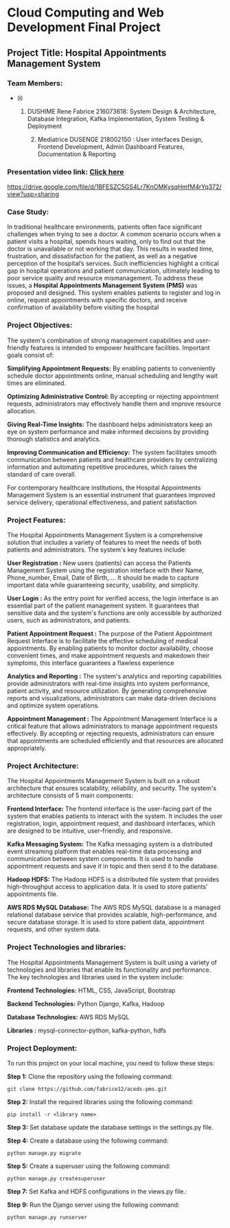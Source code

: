 # Cloud Computing and Web Development Final Project
## Project Title: Hospital Appointments Management System
### Team Members:
- [x] 1. DUSHIME Rene Fabrice 216073618: System Design & Architecture, Database Integration, Kafka Implementation, System Testing & Deployment

      2. Mediatrice DUSENGE 218002150 : User interfaces Design, Frontend Development, Admin Dashboard Features, Documentation & Reporting

### Presentation video link: [Click here](https://drive.google.com/file/d/1BFESZC5GS4Lr7KnOMKysqHmfM4rYq372/view?usp=sharing)

https://drive.google.com/file/d/1BFESZC5GS4Lr7KnOMKysqHmfM4rYq372/view?usp=sharing

### Case Study:
In traditional healthcare environments, patients often face significant challenges when trying to see a doctor. A common scenario occurs when a patient visits a hospital, spends hours waiting, only to find out that the doctor is unavailable or not working that day. This results in wasted time, frustration, and dissatisfaction for the patient, as well as a negative perception of the hospital’s services. Such inefficiencies highlight a critical gap in hospital operations and patient communication, ultimately leading to poor service quality and resource mismanagement.
To address these issues, a **Hospital Appointments Management System (PMS)** was proposed and designed. This system enables patients to register and log in online, request appointments with specific doctors, and receive confirmation of availability before visiting the hospital

### Project Objectives:
The system's combination of strong management capabilities and user-friendly features is intended to empower healthcare facilities. Important goals consist of:

**Simplifying Appointment Requests:** By enabling patients to conveniently schedule doctor appointments online, manual scheduling and lengthy wait times are eliminated.

**Optimizing Administrative Control:** By accepting or rejecting appointment requests, administrators may effectively handle them and improve resource allocation.

**Giving Real-Time Insights:** The dashboard helps administrators keep an eye on system performance and make informed decisions by providing thorough statistics and analytics.

**Improving Communication and Efficiency:** The system facilitates smooth communication between patients and healthcare providers by centralizing information and automating repetitive procedures, which raises the standard of care overall.

For contemporary healthcare institutions, the Hospital Appointments Management System is an essential instrument that guarantees improved service delivery, operational effectiveness, and patient satisfaction


### Project Features:
The Hospital Appointments Management System is a comprehensive solution that includes a variety of features to meet the needs of both patients and administrators. The system's key features include:

**User Registration :** New users (patients) can access the Patients Management System using the registration interface with their Name, Phone_number, Email, Date of Birth,…. It should be made to capture important data while guaranteeing security, usability, and simplicity.

**User Login :** As the entry point for verified access, the login interface is an essential part of the patient management system. It guarantees that sensitive data and the system's functions are only accessible by authorized users, such as administrators, and patients.

**Patient Appointment Request :** The purpose of the Patient Appointment Request Interface is to facilitate the effective scheduling of medical appointments. By enabling patients to monitor doctor availability, choose convenient times, and make appointment requests and makedown their symptoms, this interface guarantees a flawless experience

**Analytics and Reporting :** The system's analytics and reporting capabilities provide administrators with real-time insights into system performance, patient activity, and resource utilization. By generating comprehensive reports and visualizations, administrators can make data-driven decisions and optimize system operations.

**Appointment Management :** The Appointment Management Interface is a critical feature that allows administrators to manage appointment requests effectively. By accepting or rejecting requests, administrators can ensure that appointments are scheduled efficiently and that resources are allocated appropriately.

### Project Architecture:
The Hospital Appointments Management System is built on a robust architecture that ensures scalability, reliability, and security. The system's architecture consists of 5 main components:

**Frontend Interface:** The frontend interface is the user-facing part of the system that enables patients to interact with the system. It includes the user registration, login, appointment request, and dashboard interfaces, which are designed to be intuitive, user-friendly, and responsive.

**Kafka Messaging System:** The Kafka messaging system is a distributed event streaming platform that enables real-time data processing and communication between system components. It is used to handle appointment requests and save it in topic and then send it to the database.

**Hadoop HDFS:** The Hadoop HDFS is a distributed file system that provides high-throughput access to application data. It is used to store patients' appointments file.

**AWS RDS MySQL Database:** The AWS RDS MySQL database is a managed relational database service that provides scalable, high-performance, and secure database storage. It is used to store patient data, appointment requests, and other system data.

### Project Technologies and libraries:
The Hospital Appointments Management System is built using a variety of technologies and libraries that enable its functionality and performance. The key technologies and libraries used in the system include:

**Frontend Technologies:** HTML, CSS, JavaScript, Bootstrap

**Backend Technologies:** Python Django, Kafka, Hadoop

**Database Technologies:** AWS RDS MySQL

**Libraries :** mysql-connector-python, kafka-python, hdfs

### Project Deployment:
To run this project on your local machine, you need to follow these steps:

**Step 1:** Clone the repository using the following command:

```git clone https://github.com/fabrice12/aceds-pms.git```

**Step 2:** Install the required libraries using the following command:

```pip install -r <library name>```

**Step 3:** Set database update the database settings in the settings.py file.

**Step 4:** Create a database using the following command:

```python manage.py migrate```

**Step 5:** Create a superuser using the following command:

```python manage.py createsuperuser```

**Step 7:** Set Kafka and HDFS configurations in the views.py file.:


**Step 9:** Run the Django server using the following command:

```python manage.py runserver```



